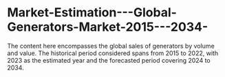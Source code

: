 # Market-Estimation---Global-Generators-Market-2015---2034-
The content here encompasses the global sales of generators by volume and value. The historical period considered spans from 2015 to 2022, with 2023 as the estimated year and the forecasted period covering 2024 to 2034.
